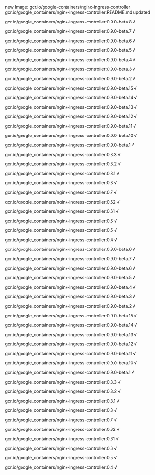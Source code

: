 new Image: gcr.io/google-containers/nginx-ingress-controller
gcr.io/google_containers/nginx-ingress-controller:README.md updated 

gcr.io/google_containers/nginx-ingress-controller:0.9.0-beta.8 √

gcr.io/google_containers/nginx-ingress-controller:0.9.0-beta.7 √

gcr.io/google_containers/nginx-ingress-controller:0.9.0-beta.6 √

gcr.io/google_containers/nginx-ingress-controller:0.9.0-beta.5 √

gcr.io/google_containers/nginx-ingress-controller:0.9.0-beta.4 √

gcr.io/google_containers/nginx-ingress-controller:0.9.0-beta.3 √

gcr.io/google_containers/nginx-ingress-controller:0.9.0-beta.2 √

gcr.io/google_containers/nginx-ingress-controller:0.9.0-beta.15 √

gcr.io/google_containers/nginx-ingress-controller:0.9.0-beta.14 √

gcr.io/google_containers/nginx-ingress-controller:0.9.0-beta.13 √

gcr.io/google_containers/nginx-ingress-controller:0.9.0-beta.12 √

gcr.io/google_containers/nginx-ingress-controller:0.9.0-beta.11 √

gcr.io/google_containers/nginx-ingress-controller:0.9.0-beta.10 √

gcr.io/google_containers/nginx-ingress-controller:0.9.0-beta.1 √

gcr.io/google_containers/nginx-ingress-controller:0.8.3 √

gcr.io/google_containers/nginx-ingress-controller:0.8.2 √

gcr.io/google_containers/nginx-ingress-controller:0.8.1 √

gcr.io/google_containers/nginx-ingress-controller:0.8 √

gcr.io/google_containers/nginx-ingress-controller:0.7 √

gcr.io/google_containers/nginx-ingress-controller:0.62 √

gcr.io/google_containers/nginx-ingress-controller:0.61 √

gcr.io/google_containers/nginx-ingress-controller:0.6 √

gcr.io/google_containers/nginx-ingress-controller:0.5 √

gcr.io/google_containers/nginx-ingress-controller:0.4 √

gcr.io/google_containers/nginx-ingress-controller:0.9.0-beta.8 √

gcr.io/google_containers/nginx-ingress-controller:0.9.0-beta.7 √

gcr.io/google_containers/nginx-ingress-controller:0.9.0-beta.6 √

gcr.io/google_containers/nginx-ingress-controller:0.9.0-beta.5 √

gcr.io/google_containers/nginx-ingress-controller:0.9.0-beta.4 √

gcr.io/google_containers/nginx-ingress-controller:0.9.0-beta.3 √

gcr.io/google_containers/nginx-ingress-controller:0.9.0-beta.2 √

gcr.io/google_containers/nginx-ingress-controller:0.9.0-beta.15 √

gcr.io/google_containers/nginx-ingress-controller:0.9.0-beta.14 √

gcr.io/google_containers/nginx-ingress-controller:0.9.0-beta.13 √

gcr.io/google_containers/nginx-ingress-controller:0.9.0-beta.12 √

gcr.io/google_containers/nginx-ingress-controller:0.9.0-beta.11 √

gcr.io/google_containers/nginx-ingress-controller:0.9.0-beta.10 √

gcr.io/google_containers/nginx-ingress-controller:0.9.0-beta.1 √

gcr.io/google_containers/nginx-ingress-controller:0.8.3 √

gcr.io/google_containers/nginx-ingress-controller:0.8.2 √

gcr.io/google_containers/nginx-ingress-controller:0.8.1 √

gcr.io/google_containers/nginx-ingress-controller:0.8 √

gcr.io/google_containers/nginx-ingress-controller:0.7 √

gcr.io/google_containers/nginx-ingress-controller:0.62 √

gcr.io/google_containers/nginx-ingress-controller:0.61 √

gcr.io/google_containers/nginx-ingress-controller:0.6 √

gcr.io/google_containers/nginx-ingress-controller:0.5 √

gcr.io/google_containers/nginx-ingress-controller:0.4 √

